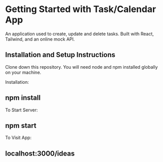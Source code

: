 # Getting Started with Task/Calendar App

An application used to create, update and delete tasks. Built with React, Tailwind, and an online mock API.

## Installation and Setup Instructions

Clone down this repository. You will need node and npm installed globally on your machine.

Installation:

## npm install

To Start Server:

## npm start

To Visit App:

## localhost:3000/ideas
